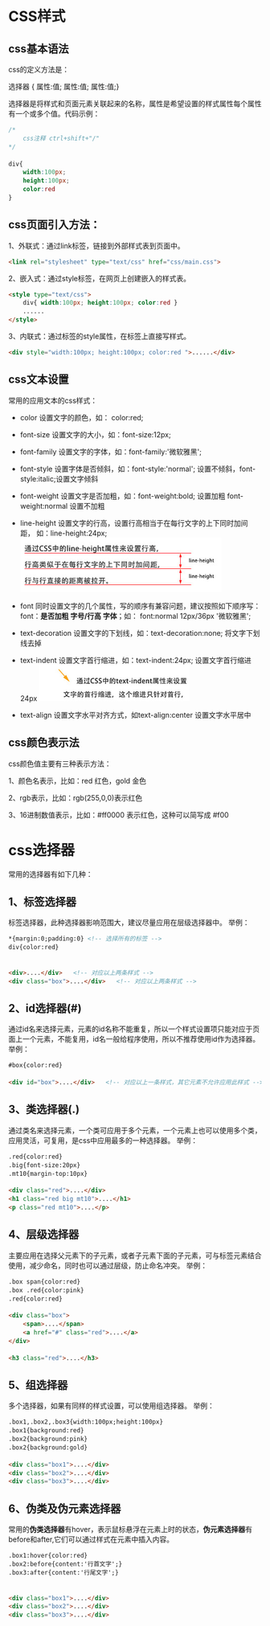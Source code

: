 # CSS样式

## css基本语法

css的定义方法是：

选择器 { 属性:值; 属性:值; 属性:值;}

选择器是将样式和页面元素关联起来的名称，属性是希望设置的样式属性每个属性有一个或多个值。代码示例：

```css
/*
    css注释 ctrl+shift+"/"
*/

div{ 
    width:100px; 
    height:100px; 
    color:red 
}
```



## css页面引入方法：

1、外联式：通过link标签，链接到外部样式表到页面中。

```html
<link rel="stylesheet" type="text/css" href="css/main.css">
```

2、嵌入式：通过style标签，在网页上创建嵌入的样式表。

```html
<style type="text/css">
    div{ width:100px; height:100px; color:red }
    ......
</style>
```

3、内联式：通过标签的style属性，在标签上直接写样式。

```html
<div style="width:100px; height:100px; color:red ">......</div>
```



## css文本设置

常用的应用文本的css样式：

- color 设置文字的颜色，如： color:red;
- font-size 设置文字的大小，如：font-size:12px;
- font-family 设置文字的字体，如：font-family:'微软雅黑';
- font-style 设置字体是否倾斜，如：font-style:'normal'; 设置不倾斜，font-style:italic;设置文字倾斜
- font-weight 设置文字是否加粗，如：font-weight:bold; 设置加粗 font-weight:normal 设置不加粗
- line-height 设置文字的行高，设置行高相当于在每行文字的上下同时加间距， 如：line-height:24px; ![行高示例图片](../pic/lineheight.jpg)

- font 同时设置文字的几个属性，写的顺序有兼容问题，建议按照如下顺序写： font：**是否加粗 字号/行高 字体**；如： font:normal 12px/36px '微软雅黑';
- text-decoration 设置文字的下划线，如：text-decoration:none; 将文字下划线去掉
- text-indent 设置文字首行缩进，如：text-indent:24px; 设置文字首行缩进24px
   ![行高示例图片](../pic/suojin.jpg)
- text-align 设置文字水平对齐方式，如text-align:center 设置文字水平居中



## css颜色表示法

css颜色值主要有三种表示方法：

1、颜色名表示，比如：red 红色，gold 金色

2、rgb表示，比如：rgb(255,0,0)表示红色

3、16进制数值表示，比如：#ff0000 表示红色，这种可以简写成 #f00







# css选择器

常用的选择器有如下几种：

## 1、标签选择器

标签选择器，此种选择器影响范围大，建议尽量应用在层级选择器中。
举例：

```html
*{margin:0;padding:0} <!-- 选择所有的标签 -->
div{color:red}   


<div>....</div>   <!-- 对应以上两条样式 -->
<div class="box">....</div>   <!-- 对应以上两条样式 -->
```

## 2、id选择器(#)

通过id名来选择元素，元素的id名称不能重复，所以一个样式设置项只能对应于页面上一个元素，不能复用，id名一般给程序使用，所以不推荐使用id作为选择器。
举例：

```html
#box{color:red} 

<div id="box">....</div>   <!-- 对应以上一条样式，其它元素不允许应用此样式 -->
```

## 3、类选择器(.)

通过类名来选择元素，一个类可应用于多个元素，一个元素上也可以使用多个类，应用灵活，可复用，是css中应用最多的一种选择器。
举例：

```html
.red{color:red}
.big{font-size:20px}
.mt10{margin-top:10px} 

<div class="red">....</div>
<h1 class="red big mt10">....</h1>
<p class="red mt10">....</p>
```

## 4、层级选择器

主要应用在选择父元素下的子元素，或者子元素下面的子元素，可与标签元素结合使用，减少命名，同时也可以通过层级，防止命名冲突。
举例：

```html
.box span{color:red}
.box .red{color:pink}
.red{color:red}

<div class="box">
    <span>....</span>
    <a href="#" class="red">....</a>
</div>

<h3 class="red">....</h3>
```

## 5、组选择器

多个选择器，如果有同样的样式设置，可以使用组选择器。
举例：

```html
.box1,.box2,.box3{width:100px;height:100px}
.box1{background:red}
.box2{background:pink}
.box2{background:gold}

<div class="box1">....</div>
<div class="box2">....</div>
<div class="box3">....</div>
```

## 6、伪类及伪元素选择器

常用的**伪类选择器**有hover，表示鼠标悬浮在元素上时的状态，**伪元素选择器**有before和after,它们可以通过样式在元素中插入内容。

```html
.box1:hover{color:red}
.box2:before{content:'行首文字';}
.box3:after{content:'行尾文字';}


<div class="box1">....</div>
<div class="box2">....</div>
<div class="box3">....</div>
```
